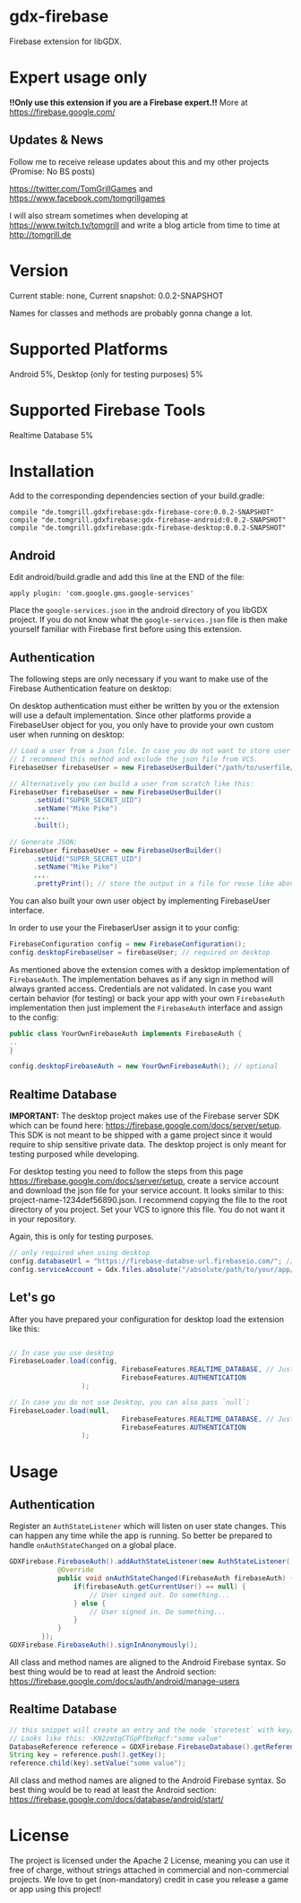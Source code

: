 # gdx-firebase

Firebase extension for libGDX. 

# Expert usage only

**!!Only use this extension if you are a Firebase expert.!!** More at https://firebase.google.com/

## Updates & News
Follow me to receive release updates about this and my other projects (Promise: No BS posts)

https://twitter.com/TomGrillGames and https://www.facebook.com/tomgrillgames

I will also stream sometimes when developing at https://www.twitch.tv/tomgrill and write a blog article from time to time at http://tomgrill.de 

# Version

Current stable: none, Current snapshot: 0.0.2-SNAPSHOT

Names for classes and methods are probably gonna change a lot.

# Supported Platforms

Android 5%, Desktop (only for testing purposes) 5%

# Supported Firebase Tools

Realtime Database 5%

# Installation

Add to the corresponding dependencies section of your build.gradle:

```
compile "de.tomgrill.gdxfirebase:gdx-firebase-core:0.0.2-SNAPSHOT"
compile "de.tomgrill.gdxfirebase:gdx-firebase-android:0.0.2-SNAPSHOT"
compile "de.tomgrill.gdxfirebase:gdx-firebase-desktop:0.0.2-SNAPSHOT"
```

## Android

Edit android/build.gradle and add this line at the END of the file:

```
apply plugin: 'com.google.gms.google-services'
```

Place the `google-services.json` in the android directory of you libGDX project. If you do not know what the `google-services.json` file is then make yourself familiar with Firebase first before using this extension.

## Authentication

The following steps are only necessary if you want to make use of the Firebase Authentication feature on desktop:

On desktop authentication must either be written by you or the extension will use a default implementation. Since other platforms provide a FirebaseUser object for you, you only have to provide your own custom user when running on desktop:

```java
// Load a user from a Json file. In case you do not want to store user credentials in your VCS 
// I recommend this method and exclude the json file from VCS.
FirebaseUser firebaseUser = new FirebaseUserBuilder("/path/to/userfile/myuser.json").build();

// Alternatively you can build a user from scratch like this:
FirebaseUser firebaseUser = new FirebaseUserBuilder()
      .setUid("SUPER_SECRET_UID")
      .setName("Mike Pike")
      ....
      .built();
      
// Generate JSON:
FirebaseUser firebaseUser = new FirebaseUserBuilder()
      .setUid("SUPER_SECRET_UID")
      .setName("Mike Pike")
      ....
      .prettyPrint(); // store the output in a file for reuse like above.
```

You can also built your own user object by implementing FirebaseUser interface.

In order to use your the FirebaserUser assign it to your config:

```java
FirebaseConfiguration config = new FirebaseConfiguration();
config.desktopFirebaseUser = firebaseUser; // required on desktop
```

As mentioned above the extension comes with a desktop implementation of `FirebaseAuth`. The implementation behaves as if any sign in method will always granted access. Credentials are not validated. In case you want certain behavior (for testing) or back your app with your own `FirebaseAuth` implementation then just implement the `FirebaseAuth` interface and assign to the config:

```java
public class YourOwnFirebaseAuth implements FirebaseAuth {
..
}

config.desktopFirebaseAuth = new YourOwnFirebaseAuth(); // optional
```


## Realtime Database

**IMPORTANT:** The desktop project makes use of the Firebase server SDK which can be found here: https://firebase.google.com/docs/server/setup. This SDK is not meant to be shipped with a game project since it would require to ship sensitive private data. The desktop project is only meant for testing purposed while developing. 

For desktop testing you need to follow the steps from this page https://firebase.google.com/docs/server/setup, create a service account and download the json file for your service account. It looks similar to this: project-name-1234def56890.json. I recommend copying the file to the root directory of you project. Set your VCS to ignore this file. You do not want it in your repository.

Again, this is only for testing purposes. 


```java
// only required when using desktop
config.databaseUrl = "https://firebase-databse-url.firebaseio.com/"; // get this from Firebase console
config.serviceAccount = Gdx.files.absolute("/absolute/path/to/your/app/project-name-1234def56890.json"); // see above

```
## Let's go

After you have prepared your configuration for desktop load the extension like this:

```java

// In case you use desktop
FirebaseLoader.load(config, 
                            FirebaseFeatures.REALTIME_DATABASE, // Just pass the enum for each FirebaseFeatures you want to enable.
                            FirebaseFeatures.AUTHENTICATION
                  );

// In case you do not use Desktop, you can also pass `null`:
FirebaseLoader.load(null, 
                            FirebaseFeatures.REALTIME_DATABASE, // Just pass the enum for each FirebaseFeatures you want to enable.
                            FirebaseFeatures.AUTHENTICATION
                  );
```

# Usage

## Authentication

Register an `AuthStateListener` which will listen on user state changes. This can happen any time while the app is running. So better be prepared to handle `onAuthStateChanged` on a global place.

```java
GDXFirebase.FirebaseAuth().addAuthStateListener(new AuthStateListener() {
            @Override
            public void onAuthStateChanged(FirebaseAuth firebaseAuth) {
                if(firebaseAuth.getCurrentUser() == null) {
                    // User singed out. Do something...
                } else {
                    // User signed in. Do something...
                }
            }
        });
GDXFirebase.FirebaseAuth().signInAnonymously();
```

All class and method names are aligned to the Android Firebase syntax. So best thing would be to read at least the Android section: https://firebase.google.com/docs/auth/android/manage-users

## Realtime Database

```java
// this snippet will create an entry and the node `storetest` with key/value.
// Looks like this: -KN2zmtqCTGpPfbxRqcf:"some value"
DatabaseReference reference = GDXFirebase.FirebaseDatabase().getReference("storetest");
String key = reference.push().getKey();
reference.child(key).setValue("some value");
```

All class and method names are aligned to the Android Firebase syntax. So best thing would be to read at least the Android section: https://firebase.google.com/docs/database/android/start/

# License

The project is licensed under the Apache 2 License, meaning you can use it free of charge, without strings attached in commercial and non-commercial projects. We love to get (non-mandatory) credit in case you release a game or app using this project!
